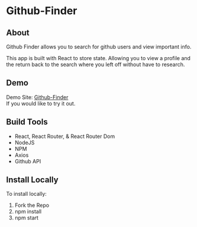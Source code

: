# Github-Finder


## About
Github Finder allows you to search for github users and view important info. 

This app is built with React to store state. Allowing you to view a profile and the return back to the search where you left off without have to research. 

## Demo
Demo Site: [Github-Finder](https://jhgarrett.github.io/github-finder/)  
If you would like to try it out.

## Build Tools
* React, React Router, & React Router Dom
* NodeJS
* NPM
* Axios
* Github API

## Install Locally
To install locally:
1. Fork the Repo
2. npm install
3. npm start
